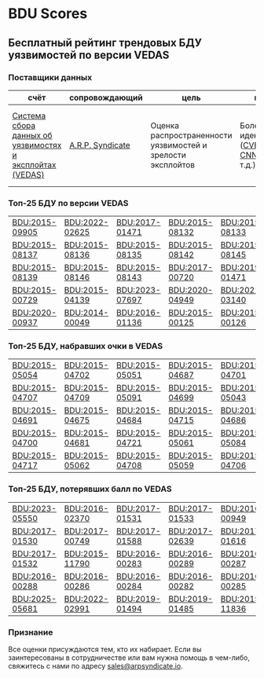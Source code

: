 
# BDU Scores
## Бесплатный рейтинг трендовых БДУ уязвимостей по версии VEDAS

### Поставщики данных
| счёт | cопровождающий | цель | покрытие | определение | частота |
| ----- | ---------- | ------- | -------- | ----------- | --------- |
| [Система сбора данных об уязвимостях и эксплойтах (VEDAS)](https://vedas.arpsyndicate.io) | [A.R.P. Syndicate](https://www.arpsyndicate.io) | Оценка распространенности уязвимостей и зрелости эксплойтов | Более 50 идентификаторов ([CVE](https://github.com/ARPSyndicate/cve-scores), [EUVD](https://github.com/ARPSyndicate/euvd-scores), [CNNVD](https://github.com/ARPSyndicate/cnnvd-scores), [BDU](https://github.com/ARPSyndicate/bdu-scores) и т.д.) | Аналитические данные с открытым исходным кодом (OSINT), полученные от [Exploit Observer](https://www.exploit.observer) | 6-8 часов |



<h3>Топ-25 БДУ по версии VEDAS</h3>

<table>
  <tr>
    <td><a href='https://vedas.arpsyndicate.io/?vuln=BDU:2015-09905'>BDU:2015-09905</a></td>
    <td><a href='https://vedas.arpsyndicate.io/?vuln=BDU:2022-02625'>BDU:2022-02625</a></td>
    <td><a href='https://vedas.arpsyndicate.io/?vuln=BDU:2017-01471'>BDU:2017-01471</a></td>
    <td><a href='https://vedas.arpsyndicate.io/?vuln=BDU:2015-08132'>BDU:2015-08132</a></td>
    <td><a href='https://vedas.arpsyndicate.io/?vuln=BDU:2015-08133'>BDU:2015-08133</a></td>
  </tr>
  <tr>
    <td><a href='https://vedas.arpsyndicate.io/?vuln=BDU:2015-08137'>BDU:2015-08137</a></td>
    <td><a href='https://vedas.arpsyndicate.io/?vuln=BDU:2015-08136'>BDU:2015-08136</a></td>
    <td><a href='https://vedas.arpsyndicate.io/?vuln=BDU:2015-08135'>BDU:2015-08135</a></td>
    <td><a href='https://vedas.arpsyndicate.io/?vuln=BDU:2015-08142'>BDU:2015-08142</a></td>
    <td><a href='https://vedas.arpsyndicate.io/?vuln=BDU:2015-08145'>BDU:2015-08145</a></td>
  </tr>
  <tr>
    <td><a href='https://vedas.arpsyndicate.io/?vuln=BDU:2015-08139'>BDU:2015-08139</a></td>
    <td><a href='https://vedas.arpsyndicate.io/?vuln=BDU:2015-08146'>BDU:2015-08146</a></td>
    <td><a href='https://vedas.arpsyndicate.io/?vuln=BDU:2015-08143'>BDU:2015-08143</a></td>
    <td><a href='https://vedas.arpsyndicate.io/?vuln=BDU:2017-00720'>BDU:2017-00720</a></td>
    <td><a href='https://vedas.arpsyndicate.io/?vuln=BDU:2019-01471'>BDU:2019-01471</a></td>
  </tr>
  <tr>
    <td><a href='https://vedas.arpsyndicate.io/?vuln=BDU:2015-00729'>BDU:2015-00729</a></td>
    <td><a href='https://vedas.arpsyndicate.io/?vuln=BDU:2015-04139'>BDU:2015-04139</a></td>
    <td><a href='https://vedas.arpsyndicate.io/?vuln=BDU:2023-07697'>BDU:2023-07697</a></td>
    <td><a href='https://vedas.arpsyndicate.io/?vuln=BDU:2020-04949'>BDU:2020-04949</a></td>
    <td><a href='https://vedas.arpsyndicate.io/?vuln=BDU:2021-03140'>BDU:2021-03140</a></td>
  </tr>
  <tr>
    <td><a href='https://vedas.arpsyndicate.io/?vuln=BDU:2020-00937'>BDU:2020-00937</a></td>
    <td><a href='https://vedas.arpsyndicate.io/?vuln=BDU:2014-00049'>BDU:2014-00049</a></td>
    <td><a href='https://vedas.arpsyndicate.io/?vuln=BDU:2016-01136'>BDU:2016-01136</a></td>
    <td><a href='https://vedas.arpsyndicate.io/?vuln=BDU:2015-00125'>BDU:2015-00125</a></td>
    <td><a href='https://vedas.arpsyndicate.io/?vuln=BDU:2015-00126'>BDU:2015-00126</a></td>
  </tr>
</table>


<h3>Топ-25 БДУ, набравших очки в VEDAS</h3>

<table>
  <tr>
    <td><a href='https://vedas.arpsyndicate.io/?vuln=BDU:2015-05054'>BDU:2015-05054</a></td>
    <td><a href='https://vedas.arpsyndicate.io/?vuln=BDU:2015-04702'>BDU:2015-04702</a></td>
    <td><a href='https://vedas.arpsyndicate.io/?vuln=BDU:2015-05051'>BDU:2015-05051</a></td>
    <td><a href='https://vedas.arpsyndicate.io/?vuln=BDU:2015-04687'>BDU:2015-04687</a></td>
    <td><a href='https://vedas.arpsyndicate.io/?vuln=BDU:2015-04701'>BDU:2015-04701</a></td>
  </tr>
  <tr>
    <td><a href='https://vedas.arpsyndicate.io/?vuln=BDU:2015-04707'>BDU:2015-04707</a></td>
    <td><a href='https://vedas.arpsyndicate.io/?vuln=BDU:2015-04709'>BDU:2015-04709</a></td>
    <td><a href='https://vedas.arpsyndicate.io/?vuln=BDU:2015-05091'>BDU:2015-05091</a></td>
    <td><a href='https://vedas.arpsyndicate.io/?vuln=BDU:2015-04699'>BDU:2015-04699</a></td>
    <td><a href='https://vedas.arpsyndicate.io/?vuln=BDU:2015-05043'>BDU:2015-05043</a></td>
  </tr>
  <tr>
    <td><a href='https://vedas.arpsyndicate.io/?vuln=BDU:2015-04691'>BDU:2015-04691</a></td>
    <td><a href='https://vedas.arpsyndicate.io/?vuln=BDU:2015-04675'>BDU:2015-04675</a></td>
    <td><a href='https://vedas.arpsyndicate.io/?vuln=BDU:2015-04684'>BDU:2015-04684</a></td>
    <td><a href='https://vedas.arpsyndicate.io/?vuln=BDU:2015-04715'>BDU:2015-04715</a></td>
    <td><a href='https://vedas.arpsyndicate.io/?vuln=BDU:2015-04686'>BDU:2015-04686</a></td>
  </tr>
  <tr>
    <td><a href='https://vedas.arpsyndicate.io/?vuln=BDU:2015-04700'>BDU:2015-04700</a></td>
    <td><a href='https://vedas.arpsyndicate.io/?vuln=BDU:2015-04681'>BDU:2015-04681</a></td>
    <td><a href='https://vedas.arpsyndicate.io/?vuln=BDU:2015-04721'>BDU:2015-04721</a></td>
    <td><a href='https://vedas.arpsyndicate.io/?vuln=BDU:2015-05061'>BDU:2015-05061</a></td>
    <td><a href='https://vedas.arpsyndicate.io/?vuln=BDU:2015-05084'>BDU:2015-05084</a></td>
  </tr>
  <tr>
    <td><a href='https://vedas.arpsyndicate.io/?vuln=BDU:2015-04717'>BDU:2015-04717</a></td>
    <td><a href='https://vedas.arpsyndicate.io/?vuln=BDU:2015-05062'>BDU:2015-05062</a></td>
    <td><a href='https://vedas.arpsyndicate.io/?vuln=BDU:2015-04708'>BDU:2015-04708</a></td>
    <td><a href='https://vedas.arpsyndicate.io/?vuln=BDU:2015-05059'>BDU:2015-05059</a></td>
    <td><a href='https://vedas.arpsyndicate.io/?vuln=BDU:2015-04706'>BDU:2015-04706</a></td>
  </tr>
</table>


<h3>Топ-25 БДУ, потерявших балл по VEDAS</h3>

<table>
  <tr>
    <td><a href='https://vedas.arpsyndicate.io/?vuln=BDU:2023-05550'>BDU:2023-05550</a></td>
    <td><a href='https://vedas.arpsyndicate.io/?vuln=BDU:2016-02370'>BDU:2016-02370</a></td>
    <td><a href='https://vedas.arpsyndicate.io/?vuln=BDU:2017-01531'>BDU:2017-01531</a></td>
    <td><a href='https://vedas.arpsyndicate.io/?vuln=BDU:2017-01533'>BDU:2017-01533</a></td>
    <td><a href='https://vedas.arpsyndicate.io/?vuln=BDU:2016-00949'>BDU:2016-00949</a></td>
  </tr>
  <tr>
    <td><a href='https://vedas.arpsyndicate.io/?vuln=BDU:2017-01530'>BDU:2017-01530</a></td>
    <td><a href='https://vedas.arpsyndicate.io/?vuln=BDU:2017-00749'>BDU:2017-00749</a></td>
    <td><a href='https://vedas.arpsyndicate.io/?vuln=BDU:2017-01588'>BDU:2017-01588</a></td>
    <td><a href='https://vedas.arpsyndicate.io/?vuln=BDU:2017-02639'>BDU:2017-02639</a></td>
    <td><a href='https://vedas.arpsyndicate.io/?vuln=BDU:2017-01616'>BDU:2017-01616</a></td>
  </tr>
  <tr>
    <td><a href='https://vedas.arpsyndicate.io/?vuln=BDU:2017-01532'>BDU:2017-01532</a></td>
    <td><a href='https://vedas.arpsyndicate.io/?vuln=BDU:2015-11790'>BDU:2015-11790</a></td>
    <td><a href='https://vedas.arpsyndicate.io/?vuln=BDU:2016-00283'>BDU:2016-00283</a></td>
    <td><a href='https://vedas.arpsyndicate.io/?vuln=BDU:2016-00289'>BDU:2016-00289</a></td>
    <td><a href='https://vedas.arpsyndicate.io/?vuln=BDU:2016-00287'>BDU:2016-00287</a></td>
  </tr>
  <tr>
    <td><a href='https://vedas.arpsyndicate.io/?vuln=BDU:2016-00288'>BDU:2016-00288</a></td>
    <td><a href='https://vedas.arpsyndicate.io/?vuln=BDU:2016-00286'>BDU:2016-00286</a></td>
    <td><a href='https://vedas.arpsyndicate.io/?vuln=BDU:2016-00284'>BDU:2016-00284</a></td>
    <td><a href='https://vedas.arpsyndicate.io/?vuln=BDU:2016-00282'>BDU:2016-00282</a></td>
    <td><a href='https://vedas.arpsyndicate.io/?vuln=BDU:2016-00285'>BDU:2016-00285</a></td>
  </tr>
  <tr>
    <td><a href='https://vedas.arpsyndicate.io/?vuln=BDU:2025-05681'>BDU:2025-05681</a></td>
    <td><a href='https://vedas.arpsyndicate.io/?vuln=BDU:2022-02991'>BDU:2022-02991</a></td>
    <td><a href='https://vedas.arpsyndicate.io/?vuln=BDU:2019-01494'>BDU:2019-01494</a></td>
    <td><a href='https://vedas.arpsyndicate.io/?vuln=BDU:2019-01485'>BDU:2019-01485</a></td>
    <td><a href='https://vedas.arpsyndicate.io/?vuln=BDU:2015-11836'>BDU:2015-11836</a></td>
  </tr>
</table>


### Признание
Все оценки присуждаются тем, кто их набирает.
Если вы заинтересованы в сотрудничестве или вам нужна помощь в чем-либо, свяжитесь с нами по адресу [sales@arpsyndicate.io](mailto:sales@arpsyndicate.io).

